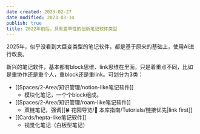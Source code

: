 ```yaml
---
date created: 2023-02-27
date modified: 2023-03-14
publish: true
title: 2022年前后，具有变革性的创新笔记软件类型
---
```

2025年，似乎没看到大巨变类型的笔记软件，都是基于原来的基础上，使用AI进行改良。

新兴的笔记软件，基本都有block思维、link思维在里面，只是着重点不同，比如是重协作还是重个人，重block还是重link。可划分为3类：

- [[Spaces/2-Area/知识管理/notion-like笔记软件]]
	- 模块化笔记，一个个block组成。
- [[Spaces/2-Area/知识管理/roam-like笔记软件]]
	- 双链笔记，强调[[🍀 花园导览/🧰 本库指南/Tutorials/链接优先\|link first]]
- [[Cards/hepta-like笔记软件]]
	- 视觉化笔记（白板型笔记）